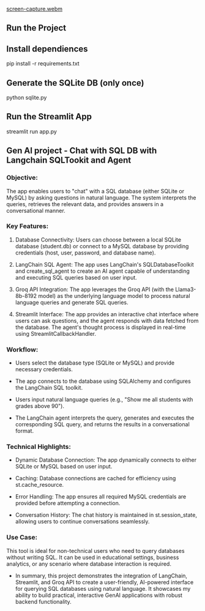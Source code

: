 [screen-capture.webm](https://github.com/user-attachments/assets/a9a9588f-dce0-4837-9c78-ac46e8e7356e)


## Run the Project

## Install dependiences
pip install -r requirements.txt

##  Generate the SQLite DB (only once)
python sqlite.py

## Run the Streamlit App
streamlit run app.py




## Gen AI project - Chat with SQL DB with Langchain SQLTookit and Agent

### Objective:

The app enables users to "chat" with a SQL database (either SQLite or MySQL) by asking questions in natural language. The system interprets the queries, retrieves the relevant data, and provides answers in a conversational manner.

### Key Features:

1. Database Connectivity: Users can choose between a local SQLite database (student.db) or connect to a MySQL database by providing credentials (host, user, password, and database name).

2. LangChain SQL Agent: The app uses LangChain's SQLDatabaseToolkit and create_sql_agent to create an AI agent capable of understanding and executing SQL queries based on user input.

3. Groq API Integration: The app leverages the Groq API (with the Llama3-8b-8192 model) as the underlying language model to process natural language queries and generate SQL queries.

4. Streamlit Interface: The app provides an interactive chat interface where users can ask questions, and the agent responds with data fetched from the database. The agent's thought      process is displayed in real-time using StreamlitCallbackHandler.

### Workflow:

* Users select the database type (SQLite or MySQL) and provide necessary credentials.

* The app connects to the database using SQLAlchemy and configures the LangChain SQL toolkit.

* Users input natural language queries (e.g., "Show me all students with grades above 90").

* The LangChain agent interprets the query, generates and executes the corresponding SQL query, and returns the results in a conversational format.

### Technical Highlights:

* Dynamic Database Connection: The app dynamically connects to either SQLite or MySQL based on user input.

* Caching: Database connections are cached for efficiency using st.cache_resource.

* Error Handling: The app ensures all required MySQL credentials are provided before attempting a connection.

* Conversation History: The chat history is maintained in st.session_state, allowing users to continue conversations seamlessly.

### Use Case:

This tool is ideal for non-technical users who need to query databases without writing SQL. It can be used in educational settings, business analytics, or any scenario where database interaction is required.

* In summary, this project demonstrates the integration of LangChain, Streamlit, and Groq API to create a user-friendly, AI-powered interface for querying SQL databases using natural language. It showcases my ability to build practical, interactive GenAI applications with robust backend functionality.
